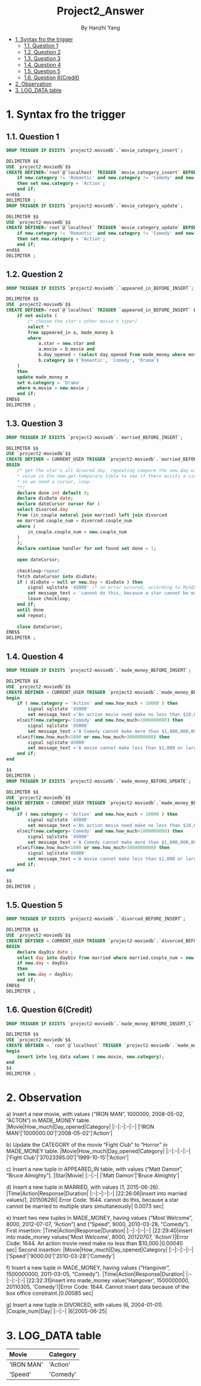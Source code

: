 <h1 style = "text-align:center">Project2_Answer</h1>
<p style = "text-align:center">By Hanzhi Yang</p>
<!-- TOC -->

- [1. Syntax fro the trigger](#1-syntax-fro-the-trigger)
    - [1.1. Question 1](#11-question-1)
    - [1.2. Question 2](#12-question-2)
    - [1.3. Question 3](#13-question-3)
    - [1.4. Question 4](#14-question-4)
    - [1.5. Question 5](#15-question-5)
    - [1.6. Question 6(Credit)](#16-question-6credit)
- [2. Observation](#2-observation)
- [3. LOG_DATA table](#3-logdata-table)

<!-- /TOC -->
# 1. Syntax fro the trigger
## 1.1. Question 1
```sql
DROP TRIGGER IF EXISTS `project2-moviedb`.`movie_category_insert`;

DELIMITER $$
USE `project2-moviedb`$$
CREATE DEFINER=`root`@`localhost` TRIGGER `movie_category_insert` BEFORE INSERT ON `made_money` FOR EACH ROW begin
	if new.category != 'Romantic' and new.category != 'Comedy' and new.category != 'Drama' and new.category !='Action' 
    then set new.category = 'Action';
    end if; 
end$$
DELIMITER ;
DROP TRIGGER IF EXISTS `project2-moviedb`.`movie_category_update`;

DELIMITER $$
USE `project2-moviedb`$$
CREATE DEFINER=`root`@`localhost` TRIGGER `movie_category_update` BEFORE UPDATE ON `made_money` FOR EACH ROW begin
	if new.category != 'Romantic' and new.category != 'Comedy' and new.category != 'Drama' and new.category !='Action' 
    then set new.category = 'Action'; 
    end if; 
end$$
DELIMITER ;
```


## 1.2. Question 2
```sql
DROP TRIGGER IF EXISTS `project2-moviedb`.`appeared_in_BEFORE_INSERT`;

DELIMITER $$
USE `project2-moviedb`$$
CREATE DEFINER=`root`@`localhost` TRIGGER `appeared_in_BEFORE_INSERT` BEFORE INSERT ON `appeared_in` FOR EACH ROW BEGIN
    if not exists (
        /* choose the star's other movie's type*/
        select * 
        from appeared_in a, made_money b
        where  
            a.star = new.star and
            a.movie = b.movie and
            b.day_opened < (select day_opened from made_money where movie = new.movie) and
            b.category in ('Romantic', 'Comedy', 'Drama')
    )
    then 
    update made_money m
    set m.category = 'Drama'
    where m.movie = new.movie ;
    end if;
END$$
DELIMITER ;
```



## 1.3. Question 3
```sql
DROP TRIGGER IF EXISTS `project2-moviedb`.`married_BEFORE_INSERT`;

DELIMITER $$
USE `project2-moviedb`$$
CREATE DEFINER = CURRENT_USER TRIGGER `project2-moviedb`.`married_BEFORE_INSERT` BEFORE INSERT ON `married` FOR EACH ROW
BEGIN
    /* get the star's all divored day, repeating compare the new.day with
    * value in the new-get-temporary table to see if there exists a violation 
    * so we need a cursor, loop.
    **/
    declare done int default 0;
    declare divDate date;
    declare dateCursor cursor for (
    select divorced.day 
    from (in_couple natural join married) left join divorced
    on married.couple_num = divorced.couple_num
    where (
        in_couple.couple_num = new.couple_num
    )
    );
    declare continue handler for not found set done = 1;
    
    open dateCursor;
    
    checkloop:repeat
    fetch dateCursor into divDate;
    if ( divDate = null or new.day < divDate ) then
        signal sqlstate '45000' /* an error occured, according to MySQL manual */
        set message_text = 'cannot do this, because a star cannot be married to multiple stars simultaneously';
        leave checkloop;
    end if;
    until done
    end repeat;
    
    close dateCursor;
END$$
DELIMITER ;
```



## 1.4. Question 4
```sql
DROP TRIGGER IF EXISTS `project2-moviedb`.`made_money_BEFORE_INSERT`;

DELIMITER $$
USE `project2-moviedb`$$
CREATE DEFINER = CURRENT_USER TRIGGER `project2-moviedb`.`made_money_BEFORE_INSERT` BEFORE INSERT ON `made_money` FOR EACH ROW FOLLOWS `movie_category_insert`
begin
	if ( new.category = 'Action' and new.how_much < 10000 ) then
		signal sqlstate '45000'
		set message_text ='An action movie need make no less than $10,000.';
	elseif(new.category='Comedy' and new.how_much>1000000000) then
		signal sqlstate '45000'
		set message_text ='A Comedy cannot make more than $1,000,000,000.';
	elseif(new.how_much<1000 or new.how_much>3000000000) then
		signal sqlstate'45000'
		set message_text ='A movie cannot make less than $1,000 or larger than $3,000,000,000.';
	end if;
end

$$
DELIMITER ;
DROP TRIGGER IF EXISTS `project2-moviedb`.`made_money_BEFORE_UPDATE`;

DELIMITER $$
USE `project2-moviedb`$$
CREATE DEFINER = CURRENT_USER TRIGGER `project2-moviedb`.`made_money_BEFORE_UPDATE` BEFORE UPDATE ON `made_money` FOR EACH ROW FOLLOWS `movie_category_update`
begin
	if ( new.category = 'Action' and new.how_much < 10000 ) then
		signal sqlstate '45000'
		set message_text ='An action movie need make no less than $10,000.';
	elseif(new.category='Comedy' and new.how_much>1000000000) then
		signal sqlstate '45000'
		set message_text ='A Comedy cannot make more than $1,000,000,000.';
	elseif(new.how_much<1000 or new.how_much>3000000000) then
		signal sqlstate'45000'
		set message_text ='A movie cannot make less than $1,000 or larger than $3,000,000,000.';
	end if;
end

$$
DELIMITER ;

```
## 1.5. Question 5
```sql
DROP TRIGGER IF EXISTS `project2-moviedb`.`divorced_BEFORE_INSERT`;

DELIMITER $$
USE `project2-moviedb`$$
CREATE DEFINER = CURRENT_USER TRIGGER `project2-moviedb`.`divorced_BEFORE_INSERT` BEFORE INSERT ON `divorced` FOR EACH ROW
BEGIN
	declare dayDiv date ;
    select day into dayDiv from married where married.couple_num = new.couple_num;
	if new.day < dayDiv  
    then
    set new.day = dayDiv;
    end if;
END$$
DELIMITER ;

```
## 1.6. Question 6(Credit)
```sql
DROP TRIGGER IF EXISTS `project2-moviedb`.`made_money_BEFORE_INSERT_1`;

DELIMITER $$
USE `project2-moviedb`$$
CREATE DEFINER = `root`@`localhost` TRIGGER `project2-moviedb`.`made_money_BEFORE_INSERT_1` BEFORE INSERT ON `made_money` FOR EACH ROW FOLLOWS `made_money_BEFORE_INSERT`
begin
	insert into log_data values ( new.movie, new.category);
end
$$
DELIMITER ;

```

# 2. Observation
a) Insert a new movie, with values (“IRON MAN”, 1000000, 2008-05-02, “ACTON”) in MADE_MONEY table. 
|Movie|How_much|Day_opened|Category|
|:-|:-|:-|:-|
|'IRON MAN'|'1000000.00'|'2008-05-02'|'Action'|  
  
b) Update the CATEGORY of the movie “Fight Club” to “Horror” in MADE_MONEY table. 
|Movie|How_much|Day_opened|Category|
|:-|:-|:-|:-|
|'Fight Club'|'37023395.00'|'1999-10-15'|'Action'|  
  
c) Insert a new tuple in APPEARED_IN table, with values (“Matt Damon”, “Bruce Almighty”). 
|Star|Movie|
|:-|:-|
|'Matt Damon'|'Bruce Almighty'|

d) Insert a new tuple in MARRIED, with values (1, 2015-06-26). 
|Time|Action|Response|Duration|
|:-|:-|:-|:-|
|22:26:06|insert into married values(1, 20150626)|	Error Code: 1644. cannot do this, because a star cannot be married to multiple stars simultaneously|	0.0073 sec|

e) Insert two new tuples in MADE_MONEY, having values (“Most Welcome”, 8000, 2012-07-07, “Action”) and (“Speed”, 9000, 2010-03-28, “Comedy”). 
First insertion:
|Time|Action|Response|Duration|
|:-|:-|:-|:-|
|22:29:40|insert into made_money values('Most Welcome', 8000, 20120707, 'Action')|Error Code: 1644. An action movie need make no less than $10,000.|0.00040 sec|
Second insertion: 
|Movie|How_much|Day_opened|Category|
|:-|:-|:-|:-|
|'Speed'|'9000.00'|'2010-03-28'|'Comedy'|

f) Insert a new tuple in MADE_MONEY, having values (“Hangover”, 1500000000, 2011-03-05, “Comedy”). 
|Time|Action|Response|Duration|
|:-|:-|:-|:-|
|22:32:31|insert into made_money value('Hangover', 1500000000, 20110305, 'Comedy')|Error Code: 1644. Cannot insert data because of the box office constraint.|0.00085 sec|

g) Insert a new tuple in DIVORCED, with values (6, 2004-01-01). 
|Couple_num|Day|
|:-|:-|
|6|2005-06-25|

# 3. LOG_DATA table
|Movie|Category|
|:-|:-|
|'IRON MAN'|'Action'|
|'Speed'|'Comedy'|
